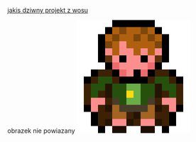 
[jakis dziwny projekt z wosu](https://foko.w3spaces.com/)

obrazek nie powiazany
<img src="img/hobbit1a.png"></img>
